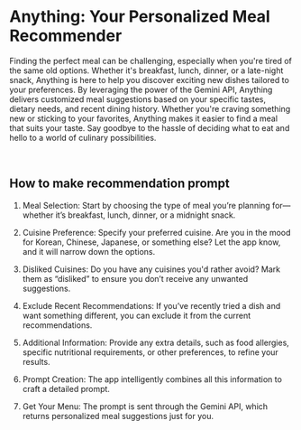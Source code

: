 # Anything: Your Personalized Meal Recommender

Finding the perfect meal can be challenging, especially when you're tired of the same old options. Whether it's breakfast, lunch, dinner, or a late-night snack, Anything is here to help you discover exciting new dishes tailored to your preferences. By leveraging the power of the Gemini API, Anything delivers customized meal suggestions based on your specific tastes, dietary needs, and recent dining history.
Whether you're craving something new or sticking to your favorites, Anything makes it easier to find a meal that suits your taste. Say goodbye to the hassle of deciding what to eat and hello to a world of culinary possibilities.

<br>

## How to make recommendation prompt 
1. Meal Selection: Start by choosing the type of meal you’re planning for—whether it’s breakfast, lunch, dinner, or a midnight snack.

2. Cuisine Preference: Specify your preferred cuisine. Are you in the mood for Korean, Chinese, Japanese, or something else? Let the app know, and it will narrow down the options.

3. Disliked Cuisines: Do you have any cuisines you'd rather avoid? Mark them as “disliked” to ensure you don’t receive any unwanted suggestions.

4. Exclude Recent Recommendations: If you’ve recently tried a dish and want something different, you can exclude it from the current recommendations.

5. Additional Information: Provide any extra details, such as food allergies, specific nutritional requirements, or other preferences, to refine your results.

6. Prompt Creation: The app intelligently combines all this information to craft a detailed prompt.

7. Get Your Menu: The prompt is sent through the Gemini API, which returns personalized meal suggestions just for you.
